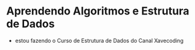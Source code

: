 # Aprendendo Algoritmos e Estrutura de Dados
 
* estou fazendo o Curso de Estrutura de Dados do Canal Xavecoding
